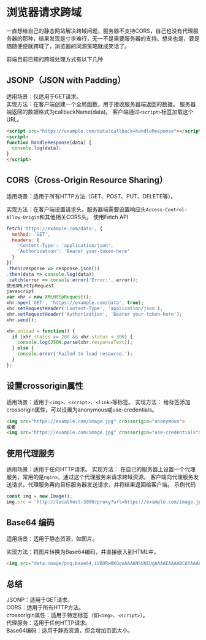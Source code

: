 # 浏览器请求跨域
一直想给自己的静态网站解决跨域问题，服务器不支持CORS，自己也没有代理服务器的那种，结果发现是寸步难行，无一不是需要服务器的支持。想来也是，要是随随便便就跨域了，浏览器的同源策略就成笑话了。  

前端目前已知的跨域处理方式有以下几种

## JSONP（JSON with Padding）  

适用场景：仅适用于GET请求。  
实现方法：在客户端创建一个全局函数，用于接收服务器端返回的数据。
服务器端返回的数据格式为callbackName(data)。
客户端通过`<script>`标签加载这个URL。
```html
<script src="https://example.com/data?callback=handleResponse"></script>
<script>
function handleResponse(data) {
  console.log(data);
}
</script>
```
## CORS（Cross-Origin Resource Sharing）
适用场景：适用于所有HTTP方法（GET、POST、PUT、DELETE等）。  

实现方法：在客户端设置请求头。服务器端需要设置响应头`Access-Control-Allow-Origin`和其他相关CORS头。
使用Fetch API
```javascript
fetch('https://example.com/data', {
  method: 'GET',
  headers: {
    'Content-Type': 'application/json',
    'Authorization': 'Bearer your-token-here'
  }
})
.then(response => response.json())
.then(data => console.log(data))
.catch(error => console.error('Error:', error));
使用XMLHttpRequest
javascript
var xhr = new XMLHttpRequest();
xhr.open('GET', 'https://example.com/data', true);
xhr.setRequestHeader('Content-Type', 'application/json');
xhr.setRequestHeader('Authorization', 'Bearer your-token-here');
xhr.send();

xhr.onload = function() {
  if (xhr.status >= 200 && xhr.status < 300) {
    console.log(JSON.parse(xhr.responseText));
  } else {
    console.error('Failed to load resource.');
  }
};
```
## 设置crossorigin属性
适用场景：适用于`<img>`、`<script>`、`<link>`等标签。
实现方法：
给标签添加crossorigin属性，可以设置为anonymous或use-credentials。
```html
<img src="https://example.com/image.jpg" crossorigin="anonymous">
或者
<img src="https://example.com/image.jpg" crossorigin="use-credentials">
```
## 使用代理服务
适用场景：适用于任何HTTP请求。
实现方法：
在自己的服务器上设置一个代理服务，常用的是`nginx`，通过这个代理服务来请求跨域资源。
客户端向代理服务发送请求，代理服务再向目标服务器发送请求，并将结果返回给客户端。
示例代码
```javascript
const img = new Image();
img.src = 'http://localhost:3000/proxy?url=https://example.com/image.jpg';
```
## Base64 编码
适用场景：适用于静态资源，如图片。  

实现方法：将图片转换为Base64编码，并直接嵌入到HTML中。
```html
<img src="data:image/png;base64,iVBORw0KGgoAAAANSUhEUgAAAAEAAAABCAYAAAAfFcSJAAAADUlEQVR42mNk+M9QDwADhgGAWjR9awAAAABJRU5ErkJggg==" alt="Embedded Image" />
```
## 总结
JSONP：适用于GET请求。  
CORS：适用于所有HTTP方法。  
crossorigin属性：适用于特定标签（如`<img>`、`<script>`）。  
代理服务：适用于任何HTTP请求。  
Base64编码：适用于静态资源，但会增加页面大小。  